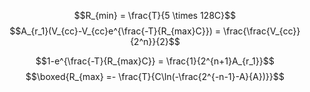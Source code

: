 
$$R_{min} = \frac{T}{5 \times 128C}$$
$$A_{r_1}(V_{cc}-V_{cc}e^{\frac{-T}{R_{max}C}}) = \frac{\frac{V_{cc}}{2^n}}{2}$$

$$1-e^{\frac{-T}{R_{max}C}} = \frac{1}{2^{n+1}A_{r_1}}$$
$$\boxed{R_{max} =- \frac{T}{C\ln(-\frac{2^{-n-1}-A}{A})}}$$
